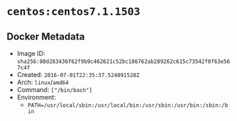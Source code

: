 # `centos:centos7.1.1503`

## Docker Metadata

- Image ID: `sha256:80d283436f62f9b9c462621c52bc186762ab289262c615c73542f0f63e567c4f`
- Created: `2016-07-01T22:35:37.524091528Z`
- Arch: `linux`/`amd64`
- Command: `["/bin/bash"]`
- Environment:
  - `PATH=/usr/local/sbin:/usr/local/bin:/usr/sbin:/usr/bin:/sbin:/bin`
